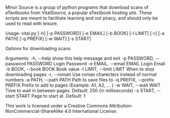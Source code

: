 Minor Source is a group of python programs that download scans of eTextbooks from VitalSource, a popular eTextbook hosting site. These scripts are meant to facilitate learning and not piracy, and should only be used to read with leisure. 

Usage: vital.py [-h] [-p PASSWORD] [-e EMAIL] [-b BOOK] [-l LIMIT] [-r] [-a PATH] [-q PREFIX] [-w WAIT] [-s START]

Options for downloading scans

Arguments:
  -h, --help            		show this help message and exit
  -p PASSWORD, --password PASSWORD	Login Password
  -e EMAIL, --email EMAIL		Login Email
  -b BOOK, --book BOOK  		Book value
  -l LIMIT, --limit LIMIT		When to stop downloading pages
  -r, --roman           		Use roman charecters instead of normal numbers
  -a PATH, --path PATH  		Path to save files to
  -q PREFIX, --prefix PREFIX		Prefix to add to pages (Example: A1, A2, ... )
  -w WAIT, --wait WAIT  		Time to wait in between pages. Default: 250 (in milliseconds)
  -s START, --start START		Page to start at. Default: 1

This work is licensed under a Creative Commons Attribution-NonCommercial-ShareAlike 4.0 International License.

